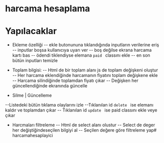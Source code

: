 # harcama hesaplama


# Yapılacaklar
- Ekleme özelliği
-- ekle butonununa tıklandığında inputların verilerine eriş
-- inputlar boşsa kullanıcıya uyarı ver
-- boş değilse ekrana harcama kartı bas
-- ödendi tiklendiyse elemana `paid ` classını ekle
-- en son bütün inputları temizle

- Toplam bilgisi:
-- Html de bir toplam alanı js de toplam değişkeni oluştur
-- Her harcama eklendiğinde harcamanın fiyatını toplam değişkene ekle
-- Harcama silindiğinde toplamdan fiyatı çıkar
-- Değişken her güncellendiğinde ekranında güncelle

- Silme | Güncelleme

--Listedeki bütün tıklama olaylarını izle
--Tıklanılan id `delete ` ise elemanı kaldır ve toplamdan çıkar
-- Tıklanılan id `update ` ise paid classını ekle veye çıkar

- Harcmaları filtreleme
-- Html de select alanı olustur
-- Select de deger her değiştiğindeseçilen bilgiyi al
-- Seçilen değere göre filtreleme yap#   h a r c a m a h e s a p l a y i c i  
 